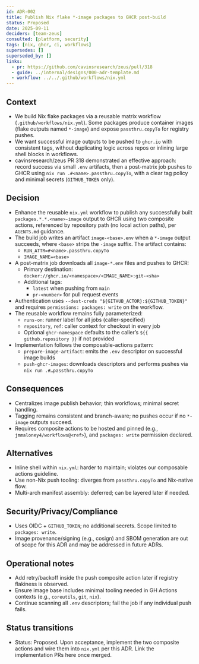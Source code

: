 ```yaml
---
id: ADR-002
title: Publish Nix flake *-image packages to GHCR post-build
status: Proposed
date: 2025-09-11
deciders: [team-zeus]
consulted: [platform, security]
tags: [nix, ghcr, ci, workflows]
supersedes: []
superseded_by: []
links:
  - pr: https://github.com/cavinsresearch/zeus/pull/318
  - guide: ../internal/designs/000-adr-template.md
  - workflow: ../../.github/workflows/nix.yml
---
```


## Context

- We build Nix flake packages via a reusable matrix workflow (`.github/workflows/nix.yml`). Some packages produce container images (flake outputs named `*-image`) and expose `passthru.copyTo` for registry pushes.
- We want successful image outputs to be pushed to `ghcr.io` with consistent tags, without duplicating logic across repos or inlining large shell blocks in workflows.
- cavinsresearch/zeus PR 318 demonstrated an effective approach: record success via small `.env` artifacts, then a post-matrix job pushes to GHCR using `nix run .#<name>.passthru.copyTo`, with a clear tag policy and minimal secrets (`GITHUB_TOKEN` only).

## Decision

- Enhance the reusable `nix.yml` workflow to publish any successfully built `packages.*.*.<name>-image` output to GHCR using two composite actions, referenced by repository path (no local action paths), per `AGENTS.md` guidance.
- The build job writes an artifact `image-<base>.env` when a `*-image` output succeeds, where `<base>` strips the `-image` suffix. The artifact contains:
  - `RUN_ATTR=#<name>.passthru.copyTo`
  - `IMAGE_NAME=<base>`
- A post-matrix job downloads all `image-*.env` files and pushes to GHCR:
  - Primary destination: `docker://ghcr.io/<namespace>/<IMAGE_NAME>:git-<sha>`
  - Additional tags:
    - `latest` when pushing from `main`
    - `pr-<number>` for pull request events
- Authentication uses `--dest-creds "${GITHUB_ACTOR}:${GITHUB_TOKEN}"` and requires `permissions: packages: write` on the workflow.
- The reusable workflow remains fully parameterized:
  - `runs-on`: runner label for all jobs (caller-specified)
  - `repository`, `ref`: caller context for checkout in every job
  - Optional `ghcr-namespace` defaults to the caller’s `${{ github.repository }}` if not provided
- Implementation follows the composable-actions pattern:
  - `prepare-image-artifact`: emits the `.env` descriptor on successful image builds
  - `push-ghcr-images`: downloads descriptors and performs pushes via `nix run .#…passthru.copyTo`

## Consequences

- Centralizes image publish behavior; thin workflows; minimal secret handling.
- Tagging remains consistent and branch-aware; no pushes occur if no `*-image` outputs succeed.
- Requires composite actions to be hosted and pinned (e.g., `jmmaloney4/workflows@<ref>`), and `packages: write` permission declared.

## Alternatives

- Inline shell within `nix.yml`: harder to maintain; violates our composable actions guideline.
- Use non-Nix push tooling: diverges from `passthru.copyTo` and Nix-native flow.
- Multi-arch manifest assembly: deferred; can be layered later if needed.

## Security/Privacy/Compliance

- Uses OIDC + `GITHUB_TOKEN`; no additional secrets. Scope limited to `packages: write`.
- Image provenance/signing (e.g., cosign) and SBOM generation are out of scope for this ADR and may be addressed in future ADRs.

## Operational notes

- Add retry/backoff inside the push composite action later if registry flakiness is observed.
- Ensure image base includes minimal tooling needed in GH Actions contexts (e.g., `coreutils`, `git`, `nix`).
- Continue scanning all `.env` descriptors; fail the job if any individual push fails.

## Status transitions

- Status: Proposed. Upon acceptance, implement the two composite actions and wire them into `nix.yml` per this ADR. Link the implementation PRs here once merged.

